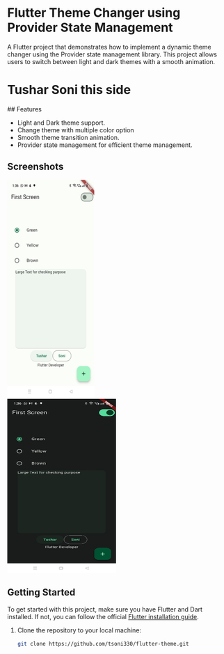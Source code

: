 # Flutter Theme Changer using Provider State Management

A Flutter project that demonstrates how to implement a dynamic theme changer using the Provider state management library. This project allows users to switch between light and dark themes with a smooth animation.
<h1>Tushar Soni this side</h1>
## Features

- Light and Dark theme support.
- Change theme with multiple color option
- Smooth theme transition animation.
- Provider state management for efficient theme management.

## Screenshots

<div align="left">
    <img src="https://github.com/tsoni330/flutter-theme/blob/main/lib/Screenshots/Light%20Theme.jpg" width="200px" height="500px"</img> 
</div>
<div align="left">
    <img src="https://github.com/tsoni330/flutter-theme/blob/main/lib/Screenshots/Dark%20Theme.jpg" width="250px" height="400px"</img> 
</div>

## Getting Started

To get started with this project, make sure you have Flutter and Dart installed. If not, you can follow the official [Flutter installation guide](https://flutter.dev/docs/get-started/install).

1. Clone the repository to your local machine:

   ```bash
   git clone https://github.com/tsoni330/flutter-theme.git
